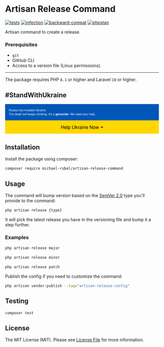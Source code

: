 # Artisan Release Command
[![tests](https://github.com/michael-rubel/artisan-release-command/actions/workflows/tests.yml/badge.svg)](https://github.com/michael-rubel/artisan-release-command/actions/workflows/tests.yml)
[![infection](https://github.com/michael-rubel/artisan-release-command/actions/workflows/infection.yml/badge.svg)](https://github.com/michael-rubel/artisan-release-command/actions/workflows/infection.yml)
[![backward-compat](https://github.com/michael-rubel/artisan-release-command/actions/workflows/backward-compat.yml/badge.svg)](https://github.com/michael-rubel/artisan-release-command/actions/workflows/backward-compat.yml)
[![phpstan](https://github.com/michael-rubel/artisan-release-command/actions/workflows/phpstan.yml/badge.svg)](https://github.com/michael-rubel/artisan-release-command/actions/workflows/phpstan.yml)

Artisan command to create a release.

### Prerequisites

- `git`
- GitHub CLI
- Access to a version file (Linux permissions).

---

The package requires PHP `8.1` or higher and Laravel `10` or higher.

## #StandWithUkraine
[![SWUbanner](https://raw.githubusercontent.com/vshymanskyy/StandWithUkraine/main/banner2-direct.svg)](https://github.com/vshymanskyy/StandWithUkraine/blob/main/docs/README.md)

## Installation
Install the package using composer:
```bash
composer require michael-rubel/artisan-release-command
```

## Usage
The command will bump version based on the [SemVer 2.0](https://semver.org/) type you'll provide to the command:

```php
php artisan release {type}
```

It will pick the latest release you have in the versioning file and bump it a step further.

### Examples
```php
php artisan release major
```
```php
php artisan release minor
```
```php
php artisan release patch
```

Publish the config if you need to customize the command:
```bash
php artisan vendor:publish --tag="artisan-release-config"
```

## Testing
```bash
composer test
```

## License
The MIT License (MIT). Please see [License File](LICENSE.md) for more information.
